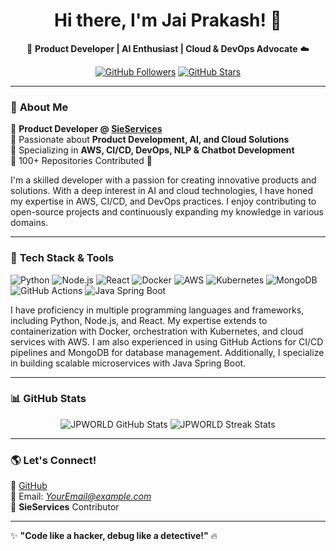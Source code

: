 <h1 align="center">Hi there, I'm Jai Prakash! 👋</h1>
<p align="center">
  🚀 <strong>Product Developer | AI Enthusiast | Cloud & DevOps Advocate</strong> ☁️
</p>

<p align="center">
  <a href="https://github.com/JPWORLD"><img src="https://img.shields.io/github/followers/JPWORLD?label=Followers&style=social" alt="GitHub Followers"></a>
  <a href="https://github.com/JPWORLD"><img src="https://img.shields.io/github/stars/JPWORLD?label=Stars&style=social" alt="GitHub Stars"></a>
</p>

---

### 🚀 **About Me**
🔹 **Product Developer @ [SieServices](https://github.com/SieServices)**  
🔹 Passionate about **Product Development, AI, and Cloud Solutions**  
🔹 Specializing in **AWS, CI/CD, DevOps, NLP & Chatbot Development**  
🔹 100+ Repositories Contributed 🚀  

I'm a skilled developer with a passion for creating innovative products and solutions. With a deep interest in AI and cloud technologies, I have honed my expertise in AWS, CI/CD, and DevOps practices. I enjoy contributing to open-source projects and continuously expanding my knowledge in various domains.

---

### 🔧 **Tech Stack & Tools**
![Python](https://img.shields.io/badge/Python-3776AB?style=for-the-badge&logo=python&logoColor=white)
![Node.js](https://img.shields.io/badge/Node.js-43853D?style=for-the-badge&logo=node.js&logoColor=white)
![React](https://img.shields.io/badge/React-20232A?style=for-the-badge&logo=react&logoColor=61DAFB)
![Docker](https://img.shields.io/badge/Docker-2496ED?style=for-the-badge&logo=docker&logoColor=white)
![AWS](https://img.shields.io/badge/AWS-FF9900?style=for-the-badge&logo=amazon-aws&logoColor=white)
![Kubernetes](https://img.shields.io/badge/Kubernetes-326CE5?style=for-the-badge&logo=kubernetes&logoColor=white)
![MongoDB](https://img.shields.io/badge/MongoDB-47A248?style=for-the-badge&logo=mongodb&logoColor=white)
![GitHub Actions](https://img.shields.io/badge/GitHub_Actions-2088FF?style=for-the-badge&logo=github-actions&logoColor=white)
![Java Spring Boot](https://img.shields.io/badge/Java_Spring_Boot-6DB33F?style=for-the-badge&logo=spring&logoColor=white)

I have proficiency in multiple programming languages and frameworks, including Python, Node.js, and React. My expertise extends to containerization with Docker, orchestration with Kubernetes, and cloud services with AWS. I am also experienced in using GitHub Actions for CI/CD pipelines and MongoDB for database management. Additionally, I specialize in building scalable microservices with Java Spring Boot.

---

### 📊 **GitHub Stats**
<p align="center">
  <img src="https://github-readme-stats.vercel.app/api?username=JPWORLD&show_icons=true&theme=radical&hide_border=true" alt="JPWORLD GitHub Stats">
  <img src="https://github-readme-streak-stats.herokuapp.com/?user=JPWORLD&theme=radical&hide_border=true" alt="JPWORLD Streak Stats">
</p>

---

### 🌎 **Let's Connect!**
🔗 [GitHub](https://github.com/JPWORLD)  
📧 Email: *YourEmail@example.com*  
💼 **SieServices** Contributor  

---

✨ **"Code like a hacker, debug like a detective!"** 🔥
